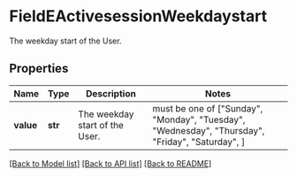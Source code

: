 # FieldEActivesessionWeekdaystart

The weekday start of the User.

## Properties
Name | Type | Description | Notes
------------ | ------------- | ------------- | -------------
**value** | **str** | The weekday start of the User. |  must be one of ["Sunday", "Monday", "Tuesday", "Wednesday", "Thursday", "Friday", "Saturday", ]

[[Back to Model list]](../README.md#documentation-for-models) [[Back to API list]](../README.md#documentation-for-api-endpoints) [[Back to README]](../README.md)


